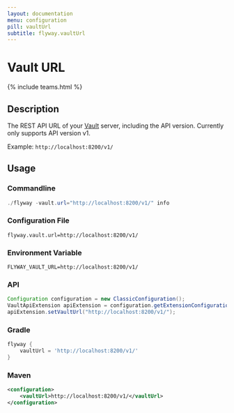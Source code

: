 ```yaml
---
layout: documentation
menu: configuration
pill: vaultUrl
subtitle: flyway.vaultUrl
---
```


# Vault URL
{% include teams.html %}

## Description
The REST API URL of your [Vault](https://www.vaultproject.io/) server, including the API version. Currently only supports API version v1.

Example: `http://localhost:8200/v1/`

## Usage

### Commandline
```powershell
./flyway -vault.url="http://localhost:8200/v1/" info
```

### Configuration File
```properties
flyway.vault.url=http://localhost:8200/v1/
```

### Environment Variable
```properties
FLYWAY_VAULT_URL=http://localhost:8200/v1/
```

### API
```java
Configuration configuration = new ClassicConfiguration();
VaultApiExtension apiExtension = configuration.getExtensionConfiguration(VaultApiExtension.class);
apiExtension.setVaultUrl("http://localhost:8200/v1/");
```

### Gradle
```groovy
flyway {
    vaultUrl = 'http://localhost:8200/v1/'
}
```

### Maven
```xml
<configuration>
    <vaultUrl>http://localhost:8200/v1/</vaultUrl>
</configuration>
```
